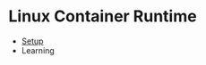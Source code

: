 # Linux Container Runtime

* [Setup](https://github.com/redtree0/Learning-C/tree/master/Setup)
* Learning